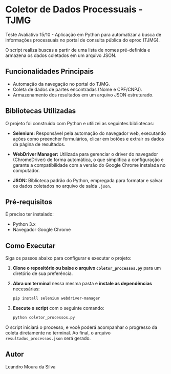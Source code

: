 # Coletor de Dados Processuais - TJMG

Teste Avaliativo 15/10 - Aplicação em Python para automatizar a busca de informações processuais no portal de consulta pública do eproc (TJMG).

O script realiza buscas a partir de uma lista de nomes pré-definida e armazena os dados coletados em um arquivo JSON.

## Funcionalidades Principais

-   Automação da navegação no portal do TJMG.
-   Coleta de dados de partes encontradas (Nome e CPF/CNPJ).
-   Armazenamento dos resultados em um arquivo JSON estruturado.

## Bibliotecas Utilizadas

O projeto foi construído com Python e utilizei as seguintes bibliotecas:

-   **Selenium:** Responsável pela automação do navegador web, executando ações como preencher formulários, clicar em botões e extrair os dados da página de resultados.

-   **WebDriver Manager:** Utilizada para gerenciar o driver do navegador (ChromeDriver) de forma automática, o que simplifica a configuração e garante a compatibilidade com a versão do Google Chrome instalada no computador.

-   **JSON:** Biblioteca padrão do Python, empregada para formatar e salvar os dados coletados no arquivo de saída `.json`.

## Pré-requisitos

É preciso ter instalado:

-   Python 3.x
-   Navegador Google Chrome

## Como Executar

Siga os passos abaixo para configurar e executar o projeto:

1.  **Clone o repositório ou baixe o arquivo `coletor_processos.py`** para um diretório de sua preferência.

2.  **Abra um terminal** nessa mesma pasta e **instale as dependências** necessárias:
    ```sh
    pip install selenium webdriver-manager
    ```

3.  **Execute o script** com o seguinte comando:
    ```sh
    python coletor_processos.py
    ```

O script iniciará o processo, e você poderá acompanhar o progresso da coleta diretamente no terminal. Ao final, o arquivo `resultados_processos.json` será gerado.

## Autor

Leandro Moura da Silva